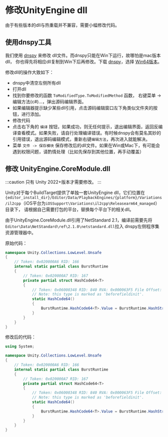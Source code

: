 # 修改UnityEngine dll

由于有些版本的dll与热重载并不兼容，需要小幅修改代码。

## 使用dnspy工具

我们使用 [dnspy](https://github.com/dnSpy/dnSpy) 来修改 dll文件。而dnspy只能在Win下运行，故哪怕是mac版本dll，
你也得先将相应dll复制到Win下后再修改。下载 [dnspy](https://github.com/dnSpy/dnSpy/releases)，选择 [Win64版本](https://github.com/dnSpy/dnSpy/releases/download/v6.1.8/dnSpy-net-win64.zip)。

修改dll的操作大致如下：

- dnspy中清空左侧所有dll
- 打开dll
- 找到你要修改的函数 `ToModifiedType.ToModifiedMethod` 函数， 右键菜单 -> 编辑方法(c#)...，弹出源码编辑界面。
- 如果编辑器提示缺少某些dll引用，点击源码编辑窗口左下角类似文件夹的按钮，进行添加。
- 修改代码
- 点击右下角的 `编译` 按钮，如果成功，则无任何提示，退出编辑界面，返回反编译查看模式。如果失败，请自行处理编译错误。有时候dnspy会有莫名其妙的引用错误，退出源码编辑模式，重新右键`编辑方法`，再次进入就能解决。
- 菜单 `文件 -> 保存模块` 保存修改后的dll文件。如果在Win或Mac下，有可能会遇到权限问题，请酌情处理（比如先保存到其他位置，再手动覆盖）

## 修改 UnityEngine.CoreModule.dll

:::caution
只有 Unity 2022+版本才需要修改。
:::

Unity对于每个BuildTarget提供了单独一套UnityEngine dll，它们位置在 `{editor_install_dir}/Editor/Data/PlaybackEngines/{platform}/Variations/il2cpp`（iOS平台为`iOSSupport\Variations\il2cpp\Releasearm64_managed`）目录下，
请根据自己需要打包的平台，替换每个平台下的相关dll。

由于UnityEngine.CoreModule.dll引用了NetStandard 2.1，编译前需要先将`Editor\Data\NetStandard\ref\2.1.0\netstandard.dll`拉入 dnspy左侧程序集资源管理器中。

原始代码：

```csharp
namespace Unity.Collections.LowLevel.Unsafe
{
	// Token: 0x020000A6 RID: 166
	internal static partial class BurstRuntime
	{
		// Token: 0x020000A7 RID: 167
		private partial struct HashCode64<T>
		{
			// Token: 0x06000348 RID: 840 RVA: 0x000063F5 File Offset: 0x000045F5
			// Note: this type is marked as 'beforefieldinit'.
			static HashCode64()
			{
				BurstRuntime.HashCode64<T>.Value = BurstRuntime.HashStringWithFNV1A64(typeof(T).AssemblyQualifiedName);
			}
		}
	}
}
```

修改后的代码：

```csharp
using System;

namespace Unity.Collections.LowLevel.Unsafe
{
	// Token: 0x020000A6 RID: 166
	internal static partial class BurstRuntime
	{
		// Token: 0x020000A7 RID: 167
		private partial struct HashCode64<T>
		{
			// Token: 0x06000348 RID: 840 RVA: 0x000063F5 File Offset: 0x000045F5
			// Note: this type is marked as 'beforefieldinit'.
			static HashCode64()
			{
				BurstRuntime.HashCode64<T>.Value = BurstRuntime.HashStringWithFNV1A64(typeof(T).AssemblyQualifiedName + ":" + typeof(T).GetHashCode().ToString());
			}
		}
	}
}
```

